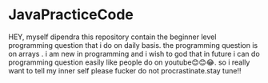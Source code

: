 # JavaPracticeCode
HEY, myself dipendra this repository contain the beginner level programming question that i do on daily basis. the programming question is on arrays . i am new in programming and i wish to god that in future i can do programming question easily like people do on youtube😊😊😂. so i really want to tell my inner self please fucker do not procrastinate.stay tune!!
